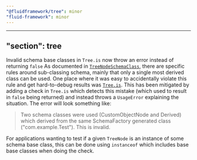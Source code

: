 ```yaml
---
"@fluidframework/tree": minor
"fluid-framework": minor
---
```

---
"section": tree
---

Invalid schema base classes in `Tree.is` now throw an error instead of returning `false`
As documented in [`TreeNodeSchemaClass`](https://fluidframework.com/docs/api/fluid-framework/treenodeschemaclass-typealias#treenodeschemaclass-remarks), there are specific rules around sub-classing schema, mainly that only a single most derived class can be used.
One place where it was easy to accidentally violate this rule and get hard-to-debug results was [`Tree.is`](https://fluidframework.com/docs/data-structures/tree/nodes#treeis).
This has been mitigated by adding a check in `Tree.is` which detects this mistake (which used to result in `false` being returned) and instead throws a `UsageError` explaining the situation.
The error will look something like:

> Two schema classes were used (CustomObjectNode and Derived) which derived from the same SchemaFactory generated class ("com.example.Test"). This is invalid.

For applications wanting to test if a given `TreeNode` is an instance of some schema base class, this can be done using `instanceof` which includes base base classes when doing the check.
